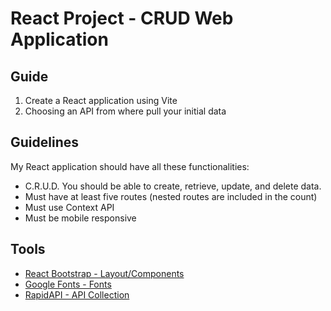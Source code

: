 # React Project - CRUD Web Application

## Guide
1. Create a React application using Vite
2. Choosing an API from where pull your initial data


## Guidelines

My React application should have all these functionalities:

- C.R.U.D. You should be able to create, retrieve, update, and delete data.
- Must have at least five routes (nested routes are included in the count)
- Must use Context API
- Must be mobile responsive

## Tools

- [React Bootstrap - Layout/Components](https://react-bootstrap.netlify.app/)
- [Google Fonts - Fonts](https://fonts.google.com/)
- [RapidAPI - API Collection](https://rapidapi.com/)
